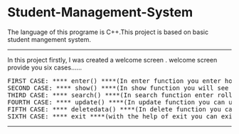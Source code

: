 # Student-Management-System
<p>The language of this programe is C++.This project is based on basic student mangement system.</p>
<hr>
<p>In this project firstly, I was created a welcome screen .
welcome screen provide you six cases......</p>
<pre>
FIRST CASE: **** enter() ****(In enter function you enter how many students data do you want to entered and give some personal detail like name, roll no ,class ,section ,phone number .)
SECOND CASE: **** show() ****(In show function you will see students data as you stored)
THIRD CASE: **** search() ****(In search function enter roll no of student which you want to search)
FOURTH CASE: **** update() ****(In update function you can update the student detail which you want)
FIFTH CASE: **** deletedata() ****(In delete function you can delete specfic data as well as full data)
SIXTH CASE: **** exit ****(with the help of exit you can exit the program)
</pre>
<hr>
<outputs>
  
